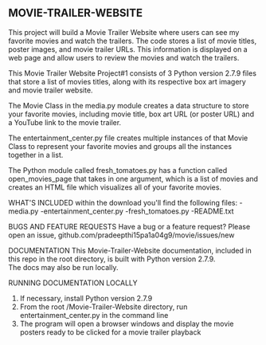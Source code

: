 ## MOVIE-TRAILER-WEBSITE

This project will build a Movie Trailer Website where users can see my favorite movies and watch the trailers. 
The code stores a list of movie titles, poster images, and movie trailer URLs. 
This information is displayed on a web page and allow users to review the movies and watch the trailers.

This Movie Trailer Website Project#1 consists of 3 Python version 2.7.9 files that store a list of movies titles, 
along with its respective box art imagery and movie trailer website. 

The Movie Class in the media.py module creates a data structure to store your favorite movies, including movie title, 
box art URL (or poster URL) and a YouTube link to the movie trailer.

The entertainment_center.py file creates multiple instances of that Movie Class to represent your favorite movies and 
groups all the instances together in a list.

The Python module called fresh_tomatoes.py has a function called open_movies_page that takes in one argument, 
which is a list of movies and creates an HTML file which visualizes all of your favorite movies.


WHAT'S INCLUDED
within the download you'll find the following files:
-media.py
-entertainment_center.py
-fresh_tomatoes.py
-README.txt


BUGS AND FEATURE REQUESTS
Have a bug or a feature request? Please open an issue,
github.com/pradeepthi15pa1a04g9/movie/issues/new


DOCUMENTATION
This Movie-Trailer-Website documentation, included in this repo in the root directory, is built with Python version 2.7.9.  
The docs may also be run locally.


RUNNING DOCUMENTATION LOCALLY
1. If necessary, install Python version 2.7.9
2. From the root /Movie-Trailer-Website directory, run entertainment_center.py in the command line
3. The program will open a browser windows and display the movie posters ready to be clicked for a movie trailer playback
